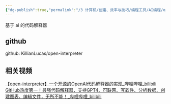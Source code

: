 ```yaml
---
{"dg-publish":true,"permalink":"/3 计算机/创建、效率与技巧/编程工具/AI编程/open interpreter/","title":"open interpreter"}
---
```



基于 ai 的代码解释器
## github
github: KillianLucas/open-interpreter
## 相关视频
[【open-interpreter】一个开源的OpenAI代码解释器的实现\_哔哩哔哩\_bilibili](https://www.bilibili.com/video/BV1G14y1r7no/?-Arouter=story&buvid=XY630CE669F34078F341989B1EE06E60B0127&is_story_h5=false&mid=g8UDjEqHIS5oCexxb9oAEQ%3D%3D&p=1&plat_id=163&share_from=ugc&share_medium=android&share_plat=android&share_session_id=1ba878ba-8e79-4d05-a1f0-89dd03667936&share_source=COPY&share_tag=s_i&timestamp=1695138192&unique_k=aGUU8eY&up_id=15445514&vd_source=20cb3e7c6ad3d64f0eb2d763ff005080)  
[GitHub热度第一！最强代码解释器，支持GPT4、可联网、写软件、分析数据、创建图表、编辑文件，无所不能！\_哔哩哔哩\_bilibili](https://www.bilibili.com/video/BV1Nr4y1f7Bs/?buvid=XY630CE669F34078F341989B1EE06E60B0127&is_story_h5=false&mid=g8UDjEqHIS5oCexxb9oAEQ%3D%3D&p=1&plat_id=116&share_from=ugc&share_medium=android&share_plat=android&share_session_id=e35e6ffb-5f66-4771-8eea-9abe37222332&share_source=COPY&share_tag=s_i&timestamp=1695776299&unique_k=hDnizj4&up_id=492456340&vd_source=20cb3e7c6ad3d64f0eb2d763ff005080)